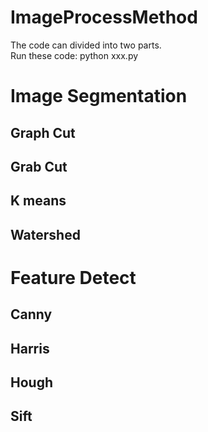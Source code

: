 # ImageProcessMethod
The code can divided into two parts.<br>
Run these code: python xxx.py<br>
# Image Segmentation
Graph Cut
---------
Grab Cut
---------
K means
---------
Watershed
---------

Feature Detect
==========
Canny
---------
Harris
---------
Hough
---------
Sift
---------
